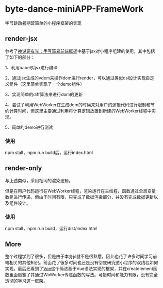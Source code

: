 # byte-dance-miniAPP-FrameWork
字节跳动暑期营简单的小程序框架的实现

## render-jsx
参考了[神说要有光：手写简易前端框架](https://mp.weixin.qq.com/s?__biz=Mzg3OTYzMDkzMg==&mid=2247487869&idx=1&sn=a2591ac0519401de05f1462f6dd10d47&chksm=cf00de46f8775750a84dd9c93c4f9a5563d81a20acbe30b047e1636111f5b5a9b9da0a7b0e7d&cur_album_id=2150426582392406017&scene=189#wechat_redirect)中基于jsx对小程序组建的使用，其中包括了如下的部分：

1、利用babel对jsx进行编译

2、通过jsx生成的vdom来操作dom进行render，可以通过类似dsl设计实现自定义组件（这里简单实现了一个demo组件）

3、实现简单的diff算法来进行dom的更新

4、尝试了利用WebWorker在生成dom的时候来对用户的逻辑代码进行限制和节约计算时间，但这里主要通过利用将计算逻辑放置到新建的WebWorker线程中实现。

5、简单的demo进行测试

### 使用

npm stall，npm run build后，运行index.html

## render-only

与上述类似，采用相同的渲染逻辑。

但是在用户代码运行在WebWorker线程，渲染运行在主线程，函数通过全局变量数组进行传递，但由于时间有限，只完成了数据渲染部分，并没有完成数据更新以及组件设计。

### 使用

npm stall，npm run build，运行dist/index.html

## More

整个过程学到了很多，但是由于本身js就不是很熟悉，因此也花了许多时间学习前端相关的其他知识。前面花了很多时间也还是没有彻底研究透小程序的双线程如何实现。最后还看到了[Voe](https://github.com/sxzxiaofeng/voe)这个简洁基于Vue语法实现的框架，并在createlement函数里面借鉴了其通过WbWorker传递函数的写法。可惜时间和能力有限，没有完全透彻的学习这一框架。





